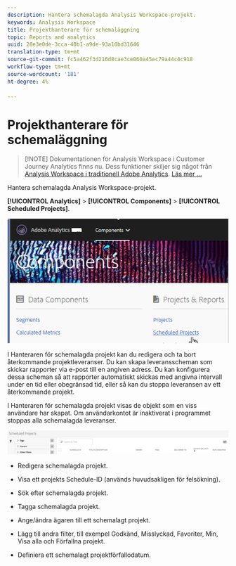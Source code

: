 ```yaml
---
description: Hantera schemalagda Analysis Workspace-projekt.
keywords: Analysis Workspace
title: Projekthanterare för schemaläggning
topic: Reports and analytics
uuid: 28e3e0de-3cca-40b1-a9de-93a10bd31646
translation-type: tm+mt
source-git-commit: fc5a462f3d216d8cae3ce060a45ec79a44c4c918
workflow-type: tm+mt
source-wordcount: '181'
ht-degree: 4%

---
```



# Projekthanterare för schemaläggning

>[!NOTE] Dokumentationen för Analysis Workspace i Customer Journey Analytics finns nu. Dess funktioner skiljer sig något från [Analysis Workspace i traditionell Adobe Analytics](https://docs.adobe.com/content/help/en/analytics/analyze/analysis-workspace/home.html). [Läs mer …](/help/getting-started/cja-aa.md)

Hantera schemalagda Analysis Workspace-projekt.

**[!UICONTROL Analytics]** > **[!UICONTROL Components]** > **[!UICONTROL Scheduled Projects]**.

![](assets/components-scheduled-projects.png)

I Hanteraren för schemalagda projekt kan du redigera och ta bort återkommande projektleveranser. Du kan skapa leveransscheman som skickar rapporter via e-post till en angiven adress. Du kan konfigurera dessa scheman så att rapporter automatiskt skickas med angivna intervall under en tid eller obegränsad tid, eller så kan du stoppa leveransen av ett återkommande projekt.

I Hanteraren för schemalagda projekt visas de objekt som en viss användare har skapat. Om användarkontot är inaktiverat i programmet stoppas alla schemalagda leveranser.

![](assets/scheduled-projects.png)

* Redigera schemalagda projekt.
* Visa ett projekts Schedule-ID (används huvudsakligen för felsökning).
* Sök efter schemalagda projekt.
* Tagga schemalagda projekt.
* Ange/ändra ägaren till ett schemalagt projekt.
* Lägg till andra filter, till exempel Godkänd, Misslyckad, Favoriter, Min, Visa alla och Förfallna projekt.

* Definiera ett schemalagt projektförfallodatum.

